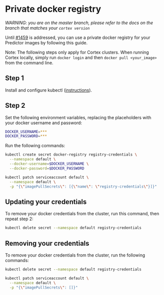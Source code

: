 # Private docker registry

_WARNING: you are on the master branch, please refer to the docs on the branch that matches your `cortex version`_

Until [#1459](https://github.com/cortexlabs/cortex/issues/1459) is addressed, you can use a private docker registry for your Predictor images by following this guide.

Note: The following steps only apply for Cortex clusters. When running Cortex locally, simply run `docker login` and then `docker pull <your_image>` from the command line.

## Step 1

Install and configure kubectl ([instructions](kubectl-setup.md)).

## Step 2

Set the following environment variables, replacing the placeholders with your docker username and password:

```bash
DOCKER_USERNAME=***
DOCKER_PASSWORD=***
```

Run the following commands:

```bash
kubectl create secret docker-registry registry-credentials \
  --namespace default \
  --docker-username=$DOCKER_USERNAME \
  --docker-password=$DOCKER_PASSWORD

kubectl patch serviceaccount default \
  --namespace default \
  -p "{\"imagePullSecrets\": [{\"name\": \"registry-credentials\"}]}"
```

## Updating your credentials

To remove your docker credentials from the cluster, run this command, then repeat step 2:

```bash
kubectl delete secret --namespace default registry-credentials
```

## Removing your credentials

To remove your docker credentials from the cluster, run the following commands:

```bash
kubectl delete secret --namespace default registry-credentials

kubectl patch serviceaccount default \
  --namespace default \
  -p "{\"imagePullSecrets\": []}"
```

